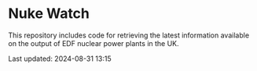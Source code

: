# Nuke Watch

This repository includes code for retrieving the latest information available on the output of EDF nuclear power plants in the UK.

Last updated: 2024-08-31 13:15